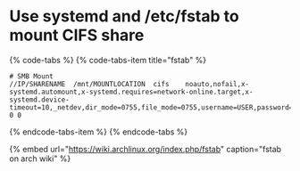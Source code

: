 # Use systemd and /etc/fstab to mount CIFS share

{% code-tabs %}
{% code-tabs-item title="fstab" %}
```text
# SMB Mount
//IP/SHARENAME	/mnt/MOUNTLOCATION	cifs	noauto,nofail,x-systemd.automount,x-systemd.requires=network-online.target,x-systemd.device-timeout=10,_netdev,dir_mode=0755,file_mode=0755,username=USER,password=PWD,vers=3.0 0 0

```
{% endcode-tabs-item %}
{% endcode-tabs %}

{% embed url="https://wiki.archlinux.org/index.php/fstab" caption="fstab on arch wiki" %}



